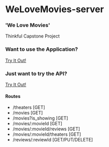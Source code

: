 # WeLoveMovies-server

### 'We Love Movies'
Thinkful Capstone Project

### Want to use the Application?
[Try It Out!](https://welovemovies-client-barber.herokuapp.com/)

### Just want to try the API?
[Try It Out!](https://welovemovies-server-barber.herokuapp.com/)

#### Routes
  - /theaters [GET]
  - /movies [GET]
  - /movies?is_showing [GET]
  - /movies/:movieId [GET]
  - /movies/:movieId/reviews [GET]
  - /movies/:movieId/theaters [GET]
  - /reviews/:reviewId [GET/PUT/DELETE]

